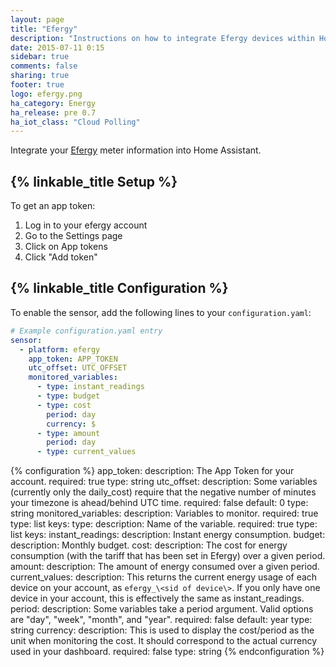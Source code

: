 ```yaml
---
layout: page
title: "Efergy"
description: "Instructions on how to integrate Efergy devices within Home Assistant."
date: 2015-07-11 0:15
sidebar: true
comments: false
sharing: true
footer: true
logo: efergy.png
ha_category: Energy
ha_release: pre 0.7
ha_iot_class: "Cloud Polling"
---
```


Integrate your [Efergy](https://efergy.com) meter information into Home Assistant.

## {% linkable_title Setup %}

To get an app token:

1. Log in to your efergy account
2. Go to the Settings page
3. Click on App tokens
4. Click "Add token"

## {% linkable_title Configuration %}

To enable the sensor, add the following lines to your `configuration.yaml`:

```yaml
# Example configuration.yaml entry
sensor:
  - platform: efergy
    app_token: APP_TOKEN
    utc_offset: UTC_OFFSET
    monitored_variables:
      - type: instant_readings
      - type: budget
      - type: cost
        period: day
        currency: $
      - type: amount
        period: day
      - type: current_values
```

{% configuration %}
app_token:
  description: The App Token for your account.
  required: true
  type: string
utc_offset:
  description: Some variables (currently only the daily_cost) require that the negative number of minutes your timezone is ahead/behind UTC time.
  required: false
  default: 0
  type: string
monitored_variables:
  description: Variables to monitor.
  required: true
  type: list
  keys:
    type:
      description: Name of the variable.
      required: true
      type: list
      keys:
        instant_readings:
          description: Instant energy consumption.
        budget:
          description: Monthly budget.
        cost:
          description: The cost for energy consumption (with the tariff that has been set in Efergy) over a given period.
        amount:
          description: The amount of energy consumed over a given period.
        current_values:
          description: This returns the current energy usage of each device on your account, as `efergy_\<sid of device\>`. If you only have one device in your account, this is effectively the same as instant_readings.
    period:
      description: Some variables take a period argument. Valid options are "day", "week", "month", and "year".
      required: false
      default: year
      type: string
    currency:
      description: This is used to display the cost/period as the unit when monitoring the cost. It should correspond to the actual currency used in your dashboard.
      required: false
      type: string
{% endconfiguration %}
